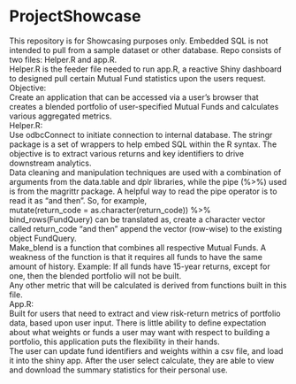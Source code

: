 # ProjectShowcase
This repository is for Showcasing purposes only. Embedded SQL is not intended to pull from a sample dataset or other database. 
Repo consists of two files: Helper.R and app.R. <br />
Helper.R is the feeder file needed to run app.R, a reactive Shiny dashboard to designed pull certain Mutual Fund statistics upon the users request. <br />
Objective: <br />
Create an application that can be accessed via a user’s browser that creates a blended portfolio of user-specified Mutual Funds and calculates various aggregated metrics. <br />
Helper.R: <br />
Use odbcConnect to initiate connection to internal database. The stringr package is a set of wrappers to help embed SQL within the R syntax. The objective is to extract various returns and key identifiers to drive downstream analytics. <br />
Data cleaning and manipulation techniques are used with a combination of arguments from the data.table and dplr libraries, while the pipe (%>%) used is from the magrittr package. A helpful way to read the pipe operator is to read it as “and then”. So, for example, <br />
mutate(return_code = as.character(return_code)) %>% bind_rows(FundQuery) can be translated as, create a character vector called return_code “and then” append the vector (row-wise) to the existing object FundQuery. <br />
Make_blend is a function that combines all respective Mutual Funds. A weakness of the function is that it requires all funds to have the same amount of history. Example: If all funds have 15-year returns, except for one, then the blended portfolio will not be built. <br />
Any other metric that will be calculated is derived from functions built in this file. <br />
App.R: <br />
Built for users that need to extract and view risk-return metrics of portfolio data, based upon user input. There is little ability to define expectation about what weights or funds a user may want with respect to building a portfolio, this application puts the flexibility in their hands. <br />
The user can update fund identifiers and weights within a csv file, and load it into the shiny app. After the user select calculate, they are able to view and download the summary statistics for their personal use.
